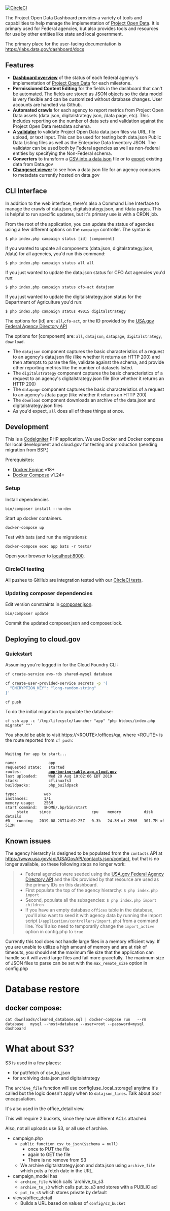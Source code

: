 [![CircleCI](https://circleci.com/gh/GSA/project-open-data-dashboard.svg?style=svg)](https://circleci.com/gh/GSA/project-open-data-dashboard)

The Project Open Data Dashboard provides a variety of tools and capabilities to help manage the implementation of [Project Open Data](https://project-open-data.cio.gov/). It is primary used for Federal agencies, but also provides tools and resources for use by other entities like state and local government. 

The primary place for the user-facing documentation is https://labs.data.gov/dashboard/docs

## Features

* **[Dashboard overview](https://labs.data.gov/dashboard/offices)** of the status of each federal agency's implementation of [Project Open Data](https://project-open-data.cio.gov/) for each milestone.
* **Permissioned Content Editing** for the fields in the dashboard that can't be automated. The fields are stored as JSON objects so the data model is very flexible and can be customized without database changes. User accounts are handled via Github.
* **Automated crawls** for each agency to report metrics from Project Open Data assets (data.json, digitalstrategy.json, /data page, etc). This includes reporting on the number of data sets and validation against the Project Open Data metadata schema. 
* **A [validator](https://labs.data.gov/dashboard/validate)** to validate Project Open Data data.json files via URL, file upload, or text input. This can be used for testing both data.json Public Data Listing files as well as the Enterprise Data Inventory JSON. The validator can be used both by Federal agencies as well as non-federal entities by specifying the Non-Federal schema. 
* **Converters** to transform a [CSV into a data.json](https://labs.data.gov/dashboard/datagov/csv_to_json) file or to [export](https://labs.data.gov/dashboard/export) existing data from Data.gov
* **[Changeset viewer](https://labs.data.gov/dashboard/changeset)** to see how a data.json file for an agency compares to metadata currently hosted on data.gov

## CLI Interface

In addition to the web interface, there's also a Command Line Interface to manage the crawls of data.json, digitalstrategy.json, and /data pages. This is helpful to run specific updates, but it's primary use is with a CRON job. 

From the root of the application, you can update the status of agencies using a few different options on the `campaign` controller. The syntax is:

`$ php index.php campaign status [id] [component]`

If you wanted to update all components (data.json, digitalstrategy.json, /data) for all agencies, you'd run this command:

`$ php index.php campaign status all all`

If you just wanted to update the data.json status for CFO Act agencies you'd run:

`$ php index.php campaign status cfo-act datajson`

If you just wanted to update the digitalstrategy.json status for the Department of Agriculture you'd run:

`$ php index.php campaign status 49015 digitalstrategy`

The options for [id] are: `all`,`cfo-act`, or the ID provided by the [USA.gov Federal Agency Directory API](http://www.usa.gov/About/developer-resources/federal-agency-directory/)

The options for [component] are: `all`, `datajson`, `datapage`, `digitalstrategy`, `download`. 

* The `datajson` component captures the basic characteristics of a request to an agency's data.json file (like whether it returns an HTTP 200) and then attempts to parse the file, validate against the schema, and provide other reporting metrics like the number of datasets listed. 
* The `digitalstrategy` component captures the basic characteristics of a request to an agency's digitalstrategy.json file (like whether it returns an HTTP 200) 
* The `datapage` component captures the basic characteristics of a request to an agency's /data page (like whether it returns an HTTP 200)
* The `download` component downloads an archive of the data.json and digitalstrategy.json files
* As you'd expect, `all` does all of these things at once. 

## Development

This is a [CodeIgniter](http://www.codeigniter.com/) PHP application. We use Docker and Docker compose for local development and cloud.gov for testing and production (pending migration from BSP.)

Prerequisites:

* [Docker Engine](https://docs.docker.com/install/) v18+
* [Docker Compose](https://docs.docker.com/compose/install/) v1.24+

### Setup

Install dependencies

    bin/composer install --no-dev

Start up docker containers.

    docker-compose up

Test with bats (and run the migrations):

    docker-compose exec app bats -r tests/

Open your browser to [localhost:8000](http://localhost:8000/).

### CircleCI testing

All pushes to GitHub are integration tested with our [CircleCI tests](https://circleci.com/gh/GSA/project-open-data-dashboard).

### Updating composer dependencies

Edit version constraints in [composer.json](./composer.json).

    bin/composer update

Commit the updated composer.json and composer.lock.


## Deploying to cloud.gov

### Quickstart

Assuming you're logged in for the Cloud Foundry CLI:

```sh
cf create-service aws-rds shared-mysql database

cf create-user-provided-service secrets -p '{
  "ENCRYPTION_KEY": "long-random-string"
}'

cf push
```

To do the initial migration to populate the database:

```
cf ssh app -c '/tmp/lifecycle/launcher "app" "php htdocs/index.php migrate" ""'
```

You should be able to visit https://&lt;ROUTE&gt;/offices/qa, where &lt;ROUTE&gt; is the route reported from `cf push`:

<pre><code>
Waiting for app to start...

name:              app
requested state:   started
routes:            <b><u>app-boring-sable.app.cloud.gov</u></b>
last uploaded:     Wed 28 Aug 10:02:06 EDT 2019
stack:             cflinuxfs3
buildpacks:        php_buildpack

type:            web
instances:       1/1
memory usage:    256M
start command:   $HOME/.bp/bin/start
     state     since                  cpu    memory          disk             details
#0   running   2019-08-28T14:02:25Z   0.3%   24.3M of 256M   301.7M of 512M
</code></pre>

## Known issues

The agency hierarchy is designed to be populated from the `contacts` API at https://www.usa.gov/api/USAGovAPI/contacts.json/contact, but that is no longer available, so these
following steps no longer work:

> * Federal agencies were seeded using the [USA.gov Federal Agency Directory API](http://www.usa.gov/About/developer-resources/federal-agency-directory/) and the IDs provided by that resource are used as the primary IDs on this dashboard. 
> * First populate the top of the agency hierarchy: `$ php index.php import`
> * Second, populate all the subagencies: `$ php index.php import children`
> * If you have an empty database `offices` table in the database, you'll also want to seed it with agency data by running the import script (`/application/controllers/import.php`) from a command line. You'll also need to temporarily change the `import_active` option in config.php to `true`


Currently this tool does not handle large files in a memory efficient way. If you are unable to utilize a high amount of memory and are at risk of timeouts, you should set the maximum file size that the application can handle so it will avoid large files and fail more gracefully. The maximum size of JSON files to parse can be set with the `max_remote_size` option in config.php

# Database restore

## docker compose:

```
cat downloads/cleaned_database.sql | docker-compose run   --rm   database   mysql --host=database --user=root --password=mysql dashboard
```



# What about S3?

S3 is used in a few places: 
- for put/fetch of csv_to_json
- for archiving data.json and digitalstrategy

The `archive_file` function will use config[use_local_storage] anytime it's called
but the logic doesn't apply when to `datajson_lines`. Talk about poor encapsulation.

It's also used in the office_detail view. 

This will require 2 buckets, since they have different ACLs attached.

Also, not all uploads use S3, or all use of archive.

- campaign.php
  - `public function csv_to_json($schema = null)`
    - once to PUT the file
    - again to GET the file
    - There is no remove from S3
  - We archive digitalstrategy.json and data.json using `archive_file` which puts a fetch date in the URL.
- campaign_model has 
  - `archive_file` which calls  `archive_to_s3
  - `archive_to_s3` which calls put_to_s3 and stores with a PUBLIC acl
  - `put_to_s3` which stores private by default
- views/office_detail
  - Builds a URL based on values of `config/s3_bucket`